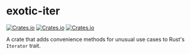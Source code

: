 # exotic-iter

[![Crates.io](https://img.shields.io/crates/v/exotic-iter)](https://crates.io/crates/exotic-iter)
[![Crates.io](https://img.shields.io/crates/d/exotic-iter)](https://crates.io/crates/exotic-iter)
[![Crates.io](https://img.shields.io/crates/l/exotic-iter)](https://github.com/TheBerkin/exotic-iter)

A crate that adds convenience methods for unusual use cases to Rust's `Iterator` trait.